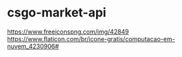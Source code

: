 # csgo-market-api

https://www.freeiconspng.com/img/42849
https://www.flaticon.com/br/icone-gratis/computacao-em-nuvem_4230906#